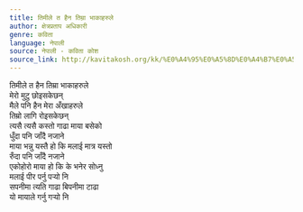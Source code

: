 ```yaml
---
title: तिमीले त हैन तिम्रा भाकाहरुले
author: क्षेत्रप्रताप अधिकारी
genre: कविता
language: नेपाली
source: नेपाली - कविता कोश
source_link: http://kavitakosh.org/kk/%E0%A4%95%E0%A5%8D%E0%A4%B7%E0%A5%87%E0%A4%A4%E0%A5%8D%E0%A4%B0%E0%A4%AA%E0%A5%8D%E0%A4%B0%E0%A4%A4%E0%A4%BE%E0%A4%AA_%E0%A4%85%E0%A4%A7%E0%A4%BF%E0%A4%95%E0%A4%BE%E0%A4%B0%E0%A5%80
---
```


तिमीले त हैन तिम्रा भाकाहरुले  
मेरो मुटु छोइसकेछन्  
मैले पनि हैन मेरा अँखाहरुले  
तिम्रो लागि रोइसकेछन्  
त्यसै त्यसै कस्तो गाढा माया बसेको  
धुँदा पनि जाँदै नजाने  
माया भन्नु यस्तै हो कि मलाई मात्र यस्तो  
रुँदा पनि जाँदै नजाने  
एकोहोरो माया हो कि के भनेर सोध्नु  
मलाई पीर पर्नु पर्‍यो नि  
सपनीमा त्यति गाढा बिपनीमा टाढा  
यो मायाले गर्नु गर्‍यो नि
